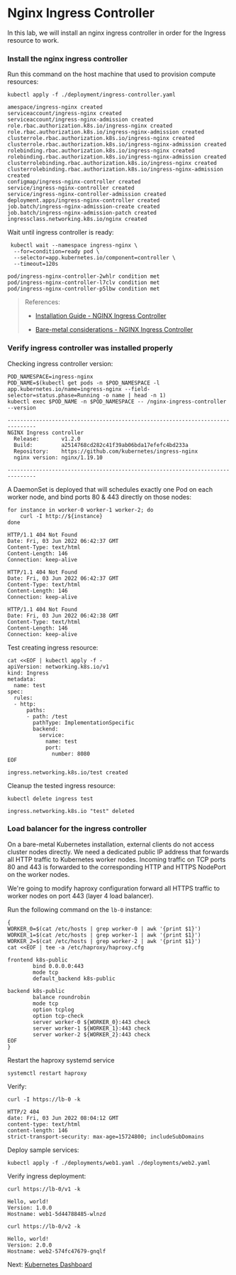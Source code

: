 # Nginx Ingress Controller

In this lab, we will install an nginx ingress controller in order for the Ingress resource to work.

### Install the nginx ingress controller

Run this command on the host machine that used to provision compute resources:

```shell
kubectl apply -f ./deployment/ingress-controller.yaml
```

```
amespace/ingress-nginx created
serviceaccount/ingress-nginx created
serviceaccount/ingress-nginx-admission created
role.rbac.authorization.k8s.io/ingress-nginx created
role.rbac.authorization.k8s.io/ingress-nginx-admission created
clusterrole.rbac.authorization.k8s.io/ingress-nginx created
clusterrole.rbac.authorization.k8s.io/ingress-nginx-admission created
rolebinding.rbac.authorization.k8s.io/ingress-nginx created
rolebinding.rbac.authorization.k8s.io/ingress-nginx-admission created
clusterrolebinding.rbac.authorization.k8s.io/ingress-nginx created
clusterrolebinding.rbac.authorization.k8s.io/ingress-nginx-admission created
configmap/ingress-nginx-controller created
service/ingress-nginx-controller created
service/ingress-nginx-controller-admission created
deployment.apps/ingress-nginx-controller created
job.batch/ingress-nginx-admission-create created
job.batch/ingress-nginx-admission-patch created
ingressclass.networking.k8s.io/nginx created
```

Wait until ingress controller is ready:

```shell
 kubectl wait --namespace ingress-nginx \
  --for=condition=ready pod \
  --selector=app.kubernetes.io/component=controller \
  --timeout=120s
```

```
pod/ingress-nginx-controller-2whlr condition met
pod/ingress-nginx-controller-l7clv condition met
pod/ingress-nginx-controller-p5lbw condition met
```

> References:
> 
> - [Installation Guide - NGINX Ingress Controller](https://kubernetes.github.io/ingress-nginx/deploy/#bare-metal-clusters)
> 
> - [Bare-metal considerations - NGINX Ingress Controller](https://kubernetes.github.io/ingress-nginx/deploy/baremetal/#using-a-self-provisioned-edge)

### Verify ingress controller was installed properly

Checking ingress controller version:

```shell
POD_NAMESPACE=ingress-nginx
POD_NAME=$(kubectl get pods -n $POD_NAMESPACE -l app.kubernetes.io/name=ingress-nginx --field-selector=status.phase=Running -o name | head -n 1)
kubectl exec $POD_NAME -n $POD_NAMESPACE -- /nginx-ingress-controller --version
```

```
-------------------------------------------------------------------------------
NGINX Ingress controller
  Release:       v1.2.0
  Build:         a2514768cd282c41f39ab06bda17efefc4bd233a
  Repository:    https://github.com/kubernetes/ingress-nginx
  nginx version: nginx/1.19.10

-------------------------------------------------------------------------------
```

A DaemonSet is deployed that will schedules exactly one Pod on each worker node, and bind ports 80 & 443 directly on those nodes:

```shell
for instance in worker-0 worker-1 worker-2; do
    curl -I http://${instance}
done
```

```
HTTP/1.1 404 Not Found
Date: Fri, 03 Jun 2022 06:42:37 GMT
Content-Type: text/html
Content-Length: 146
Connection: keep-alive

HTTP/1.1 404 Not Found
Date: Fri, 03 Jun 2022 06:42:37 GMT
Content-Type: text/html
Content-Length: 146
Connection: keep-alive

HTTP/1.1 404 Not Found
Date: Fri, 03 Jun 2022 06:42:38 GMT
Content-Type: text/html
Content-Length: 146
Connection: keep-alive
```

Test creating ingress resource:

```shell
cat <<EOF | kubectl apply -f -
apiVersion: networking.k8s.io/v1
kind: Ingress
metadata:
  name: test
spec:
  rules:
  - http:
      paths:
      - path: /test
        pathType: ImplementationSpecific
        backend:
          service:
            name: test
            port:
              number: 8080
EOF
```

```shell
ingress.networking.k8s.io/test created
```

Cleanup the tested ingress resource:

```shell
kubectl delete ingress test
```

```
ingress.networking.k8s.io "test" deleted
```

### Load balancer for the ingress controller

On a bare-metal Kubernetes installation, external clients do not access cluster nodes directly. We need a dedicated public IP address that forwards all HTTP traffic to Kubernetes worker nodes. Incoming traffic on TCP ports 80 and 443 is forwarded to the corresponding HTTP and HTTPS NodePort on the worker nodes.

We're going to modify haproxy configuration forward all HTTPS traffic to worker nodes on port 443 (layer 4 load balancer).

Run the following command on the `lb-0` instance:

```shell
{
WORKER_0=$(cat /etc/hosts | grep worker-0 | awk '{print $1}')
WORKER_1=$(cat /etc/hosts | grep worker-1 | awk '{print $1}')
WORKER_2=$(cat /etc/hosts | grep worker-2 | awk '{print $1}')
cat <<EOF | tee -a /etc/haproxy/haproxy.cfg

frontend k8s-public
        bind 0.0.0.0:443
        mode tcp
        default_backend k8s-public

backend k8s-public
        balance roundrobin
        mode tcp
        option tcplog
        option tcp-check
        server worker-0 ${WORKER_0}:443 check
        server worker-1 ${WORKER_1}:443 check
        server worker-2 ${WORKER_2}:443 check
EOF
}
```

Restart the haproxy systemd service

```shell
systemctl restart haproxy
```

Verify:

```shell
curl -I https://lb-0 -k
```

```
HTTP/2 404 
date: Fri, 03 Jun 2022 08:04:12 GMT
content-type: text/html
content-length: 146
strict-transport-security: max-age=15724800; includeSubDomains
```

Deploy sample services:

```shell
kubectl apply -f ./deployments/web1.yaml ./deployments/web2.yaml
```

Verify ingress deployment:

```shell
curl https://lb-0/v1 -k
```

```
Hello, world!
Version: 1.0.0
Hostname: web1-5d44788485-wlnzd
```

```shell
curl https://lb-0/v2 -k
```

```
Hello, world!
Version: 2.0.0
Hostname: web2-574fc47679-gnqlf
```

Next: [Kubernetes Dashboard](15-kubernetes-dashboard.md)
